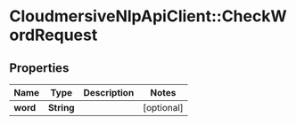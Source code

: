 # CloudmersiveNlpApiClient::CheckWordRequest

## Properties
Name | Type | Description | Notes
------------ | ------------- | ------------- | -------------
**word** | **String** |  | [optional] 


